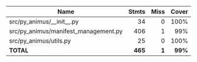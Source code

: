 | Name                                   |    Stmts |     Miss |   Cover |
|--------------------------------------- | -------: | -------: | ------: |
| src/py\_animus/\_\_init\_\_.py         |       34 |        0 |    100% |
| src/py\_animus/manifest\_management.py |      406 |        1 |     99% |
| src/py\_animus/utils.py                |       25 |        0 |    100% |
|                              **TOTAL** |  **465** |    **1** | **99%** |
